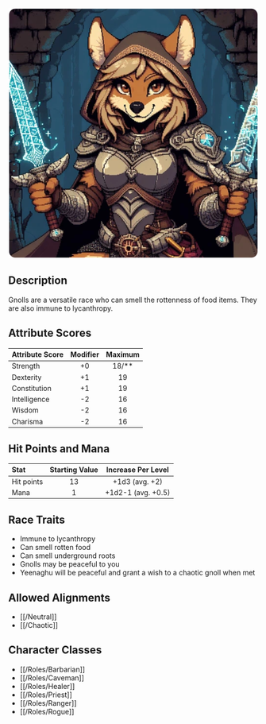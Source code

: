 ![Gnoll](/uploads/Races/Gnoll/gnoll.webp)

## Description

Gnolls are a versatile race who can smell the rottenness of food items. They are also immune to lycanthropy.

## Attribute Scores

| Attribute Score | Modifier | Maximum |
| :-------------- | :------: | :-----: |
| Strength | +0 | 18/** |
| Dexterity | +1 | 19 |
| Constitution | +1 | 19 |
| Intelligence | -2 | 16 |
| Wisdom | -2 | 16 |
| Charisma | -2 | 16 |

## Hit Points and Mana

| Stat | Starting Value | Increase Per Level |
| :--- | :------------: | :----------------: |
| Hit points | 13 | +1d3 (avg. +2) |
| Mana | 1 | +1d2-1 (avg. +0.5) |

## Race Traits

- Immune to lycanthropy
- Can smell rotten food
- Can smell underground roots
- Gnolls may be peaceful to you
- Yeenaghu will be peaceful and grant a wish to a chaotic gnoll when met

## Allowed Alignments

- [[/Neutral]]
- [[/Chaotic]]

## Character Classes

- [[/Roles/Barbarian]]
- [[/Roles/Caveman]]
- [[/Roles/Healer]]
- [[/Roles/Priest]]
- [[/Roles/Ranger]]
- [[/Roles/Rogue]]